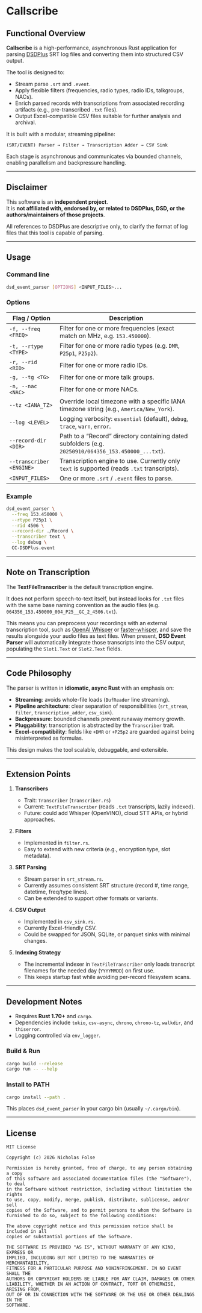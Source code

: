 # Callscribe

## Functional Overview

**Callscribe** is a high-performance, asynchronous Rust application for parsing [DSDPlus](http://www.dsdplus.com/) SRT log files and converting them into structured CSV output.  

The tool is designed to:
- Stream parse `.srt` and `.event`.
- Apply flexible filters (frequencies, radio types, radio IDs, talkgroups, NACs).
- Enrich parsed records with transcriptions from associated recording artifacts (e.g., pre-transcribed `.txt` files).
- Output Excel-compatible CSV files suitable for further analysis and archival.

It is built with a modular, streaming pipeline:
```
(SRT/EVENT) Parser → Filter → Transcription Adder → CSV Sink
```

Each stage is asynchronous and communicates via bounded channels, enabling parallelism and backpressure handling.

---

## Disclaimer

This software is an **independent project**.  
It is **not affiliated with, endorsed by, or related to DSDPlus, DSD, or the authors/maintainers of those projects**.  

All references to DSDPlus are descriptive only, to clarify the format of log files that this tool is capable of parsing.

---

## Usage

### Command line

```bash
dsd_event_parser [OPTIONS] <INPUT_FILES>...
```

### Options

| Flag / Option | Description |
|---------------|-------------|
| `-f, --freq <FREQ>` | Filter for one or more frequencies (exact match on MHz, e.g. `153.450000`). |
| `-t, --rtype <TYPE>` | Filter for one or more radio types (e.g. `DMR`, `P25p1`, `P25p2`). |
| `-r, --rid <RID>` | Filter for one or more radio IDs. |
| `-g, --tg <TG>` | Filter for one or more talk groups. |
| `-n, --nac <NAC>` | Filter for one or more NACs. |
| `--tz <IANA_TZ>` | Override local timezone with a specific IANA timezone string (e.g., `America/New_York`). |
| `--log <LEVEL>` | Logging verbosity: `essential` (default), `debug`, `trace`, `warn`, `error`. |
| `--record-dir <DIR>` | Path to a “Record” directory containing dated subfolders (e.g. `20250910/064356_153.450000_...txt`). |
| `--transcriber <ENGINE>` | Transcription engine to use. Currently only `text` is supported (reads `.txt` transcripts). |
| `<INPUT_FILES>` | One or more `.srt` / `.event` files to parse. |

### Example

```bash
dsd_event_parser \
  --freq 153.450000 \
  --rtype P25p1 \
  --rid 4506 \
  --record-dir ./Record \
  --transcriber text \
  --log debug \
  CC-DSDPlus.event
```

---

## Note on Transcription

The **TextFileTranscriber** is the default transcription engine.  

It does not perform speech-to-text itself, but instead looks for `.txt` files with the same base naming convention as the audio files (e.g. `064356_153.450000_004_P25__GC_2_4506.txt`).  

This means you can preprocess your recordings with an external transcription tool, such as [OpenAI Whisper](https://github.com/openai/whisper) or [faster-whisper](https://github.com/guillaumekln/faster-whisper), and save the results alongside your audio files as text files. When present, **DSD Event Parser** will automatically integrate those transcripts into the CSV output, populating the `Slot1.Text` or `Slot2.Text` fields.

---

## Code Philosophy

The parser is written in **idiomatic, async Rust** with an emphasis on:
- **Streaming**: avoids whole-file loads (`BufReader` line streaming).
- **Pipeline architecture**: clear separation of responsibilities (`srt_stream`, `filter`, `transcription_adder`, `csv_sink`).
- **Backpressure**: bounded channels prevent runaway memory growth.
- **Pluggability**: transcription is abstracted by the `Transcriber` trait.
- **Excel-compatibility**: fields like `+DMR` or `+P25p2` are guarded against being misinterpreted as formulas.

This design makes the tool scalable, debuggable, and extensible.

---

## Extension Points

1. **Transcribers**  
   - Trait: `Transcriber` (`transcriber.rs`)  
   - Current: `TextFileTranscriber` (reads `.txt` transcripts, lazily indexed).  
   - Future: could add Whisper (OpenVINO), cloud STT APIs, or hybrid approaches.

2. **Filters**  
   - Implemented in `filter.rs`.  
   - Easy to extend with new criteria (e.g., encryption type, slot metadata).  

3. **SRT Parsing**  
   - Stream parser in `srt_stream.rs`.  
   - Currently assumes consistent SRT structure (record #, time range, datetime, freq/type lines).  
   - Can be extended to support other formats or variants.

4. **CSV Output**  
   - Implemented in `csv_sink.rs`.  
   - Currently Excel-friendly CSV.  
   - Could be swapped for JSON, SQLite, or parquet sinks with minimal changes.

5. **Indexing Strategy**  
   - The incremental indexer in `TextFileTranscriber` only loads transcript filenames for the needed day (`YYYYMMDD`) on first use.  
   - This keeps startup fast while avoiding per-record filesystem scans.

---

## Development Notes

- Requires **Rust 1.70+** and `cargo`.
- Dependencies include `tokio`, `csv-async`, `chrono`, `chrono-tz`, `walkdir`, and `thiserror`.
- Logging controlled via `env_logger`.

### Build & Run

```bash
cargo build --release
cargo run -- --help
```

### Install to PATH

```bash
cargo install --path .
```

This places `dsd_event_parser` in your cargo bin (usually `~/.cargo/bin`).

---

## License

```
MIT License

Copyright (c) 2026 Nicholas Folse

Permission is hereby granted, free of charge, to any person obtaining a copy
of this software and associated documentation files (the "Software"), to deal
in the Software without restriction, including without limitation the rights
to use, copy, modify, merge, publish, distribute, sublicense, and/or sell
copies of the Software, and to permit persons to whom the Software is
furnished to do so, subject to the following conditions:

The above copyright notice and this permission notice shall be included in all
copies or substantial portions of the Software.

THE SOFTWARE IS PROVIDED "AS IS", WITHOUT WARRANTY OF ANY KIND, EXPRESS OR
IMPLIED, INCLUDING BUT NOT LIMITED TO THE WARRANTIES OF MERCHANTABILITY,
FITNESS FOR A PARTICULAR PURPOSE AND NONINFRINGEMENT. IN NO EVENT SHALL THE
AUTHORS OR COPYRIGHT HOLDERS BE LIABLE FOR ANY CLAIM, DAMAGES OR OTHER
LIABILITY, WHETHER IN AN ACTION OF CONTRACT, TORT OR OTHERWISE, ARISING FROM,
OUT OF OR IN CONNECTION WITH THE SOFTWARE OR THE USE OR OTHER DEALINGS IN THE
SOFTWARE.
```
